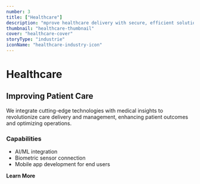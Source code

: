 ```yaml
---
number: 3
title: ["Healthcare"]
description: "mprove healthcare delivery with secure, efficient solutions that connect patients and providers, streamline workflows, and enhance patient care."
thumbnail: "healthcare-thumbnail"
cover: "healthcare-cover"
storyType: "industrie"
iconName: "healthcare-industry-icon"
---
```


# Healthcare

## Improving Patient Care

We integrate cutting-edge technologies with medical insights to revolutionize care delivery and management, enhancing patient outcomes and optimizing operations.

### Capabilities

* AI/ML integration
* Biometric sensor connection
* Mobile app development for end users

**Learn More**